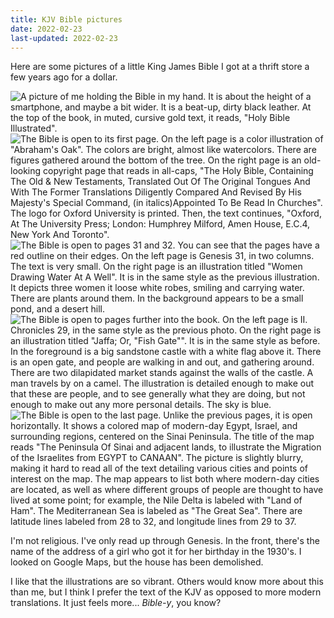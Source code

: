 ```yaml
---
title: KJV Bible pictures
date: 2022-02-23
last-updated: 2022-02-23
---
```


Here are some pictures of a little King James Bible I got at a thrift
store a few years ago for a dollar.

![A picture of me holding the Bible in my hand. It is about the height of a smartphone, and maybe a bit wider. It is a beat-up, dirty black leather. At the top of the book, in muted, cursive gold text, it reads, "Holy Bible Illustrated".](https://smlavine.com/images/bible/kjv01.jpg)
![The Bible is open to its first page. On the left page is a color illustration of "Abraham's Oak". The colors are bright, almost like watercolors. There are figures gathered around the bottom of the tree. On the right page is an old-looking copyright page that reads in all-caps, "The Holy Bible, Containing The Old & New Testaments, Translated Out Of The Original Tongues And With The Former Translations Diligently Compared And Revised By His Majesty's Special Command, (in italics)Appointed To Be Read In Churches". The logo for Oxford University is printed. Then, the text continues, "Oxford, At The University Press; London: Humphrey Milford, Amen House, E.C.4, New York And Toronto".](https://smlavine.com/images/bible/kjv02.jpg)
![The Bible is open to pages 31 and 32. You can see that the pages have a red outline on their edges. On the left page is Genesis 31, in two columns. The text is very small. On the right page is an illustration titled "Women Drawing Water At A Well". It is in the same style as the previous illustration. It depicts three women it loose white robes, smiling and carrying water. There are plants around them. In the background appears to be a small pond, and a desert hill.](https://smlavine.com/images/bible/kjv03.jpg)
![The Bible is open to pages further into the book. On the left page is II. Chronicles 29, in the same style as the previous photo. On the right page is an illustration titled "Jaffa; Or, "Fish Gate"". It is in the same style as before. In the foreground is a big sandstone castle with a white flag above it. There is an open gate, and people are walking in and out, and gathering around. There are two dilapidated market stands against the walls of the castle. A man travels by on a camel. The illustration is detailed enough to make out that these are people, and to see generally what they are doing, but not enough to make out any more personal details. The sky is blue.](https://smlavine.com/images/bible/kjv04.jpg)
![The Bible is open to the last page. Unlike the previous pages, it is open horizontally. It shows a colored map of modern-day Egypt, Israel, and surrounding regions, centered on the Sinai Peninsula. The title of the map reads "The Peninsula Of Sinai and adjacent lands, to illustrate the Migration of the Israelites from EGYPT to CANAAN". The picture is slightly blurry, making it hard to read all of the text detailing various cities and points of interest on the map. The map appears to list both where modern-day cities are located, as well as where different groups of people are thought to have lived at some point; for example, the Nile Delta is labeled with "Land of Ham". The Mediterranean Sea is labeled as "The Great Sea". There are latitude lines labeled from 28 to 32, and longitude lines from 29 to 37.](https://smlavine.com/images/bible/kjv05.jpg)

I'm not religious. I've only read up through Genesis. In the front,
there's the name of the address of a girl who got it for her birthday in
the 1930's. I looked on Google Maps, but the house has been demolished.

I like that the illustrations are so vibrant. Others would know more
about this than me, but I think I prefer the text of the KJV as opposed
to more modern translations. It just feels more... *Bible-y*, you know?
